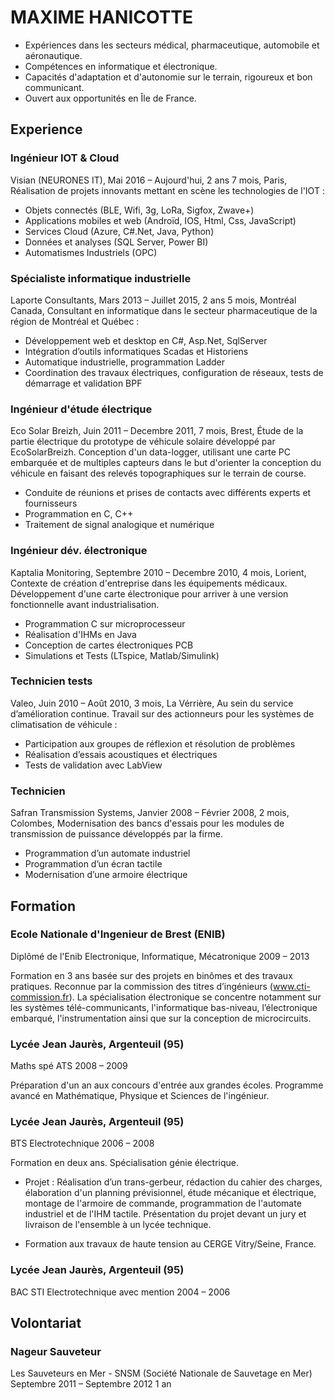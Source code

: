 # MAXIME HANICOTTE

* Expériences dans les secteurs médical, pharmaceutique, automobile et aéronautique.
* Compétences en informatique et électronique.
* Capacités d'adaptation et d'autonomie sur le terrain, rigoureux et bon communicant.
* Ouvert aux opportunités en Île de France.

## Experience

### Ingénieur IOT & Cloud
Visian (NEURONES IT),
Mai 2016 – Aujourd'hui,
2 ans 7 mois,
Paris,
Réalisation de projets innovants mettant en scène les technologies de l'IOT :
* Objets connectés (BLE, Wifi, 3g, LoRa, Sigfox, Zwave+) 
* Applications mobiles et web (Androïd, IOS, Html, Css, JavaScript) 
* Services Cloud (Azure, C#.Net, Java, Python) 
* Données et analyses (SQL Server, Power BI) 
* Automatismes Industriels (OPC)

### Spécialiste informatique industrielle
Laporte Consultants,
Mars 2013 – Juillet 2015,
2 ans 5 mois,
Montréal Canada,
Consultant en informatique dans le secteur pharmaceutique de la région de Montréal et Québec :
* Développement web et desktop en C#, Asp.Net, SqlServer
* Intégration d’outils informatiques Scadas et Historiens
* Automatique industrielle, programmation Ladder
* Coordination des travaux électriques, configuration de réseaux, tests de démarrage et validation BPF

### Ingénieur d'étude électrique
Eco Solar Breizh,
Juin 2011 – Decembre 2011,
7 mois,
Brest,
Étude de la partie électrique du prototype de véhicule solaire développé par EcoSolarBreizh.
Conception d'un data-logger, utilisant une carte PC embarquée et de multiples capteurs dans le but d'orienter la conception du véhicule en faisant des relevés topographiques sur le terrain de course.
* Conduite de réunions et prises de contacts avec différents experts et fournisseurs
* Programmation en C, C++
* Traitement de signal analogique et numérique

### Ingénieur dév. électronique
Kaptalia Monitoring,
Septembre 2010 – Decembre 2010,
4 mois,
Lorient,
Contexte de création d'entreprise dans les équipements médicaux.
Développement d'une carte électronique pour arriver à une version fonctionnelle avant industrialisation.
* Programmation C sur microprocesseur
* Réalisation d'IHMs en Java
* Conception de cartes électroniques PCB
* Simulations et Tests (LTspice, Matlab/Simulink)

### Technicien tests
Valeo,
Juin 2010 – Août 2010,
3 mois,
La Vérrière,
Au sein du service d’amélioration continue. Travail sur des actionneurs pour les systèmes de climatisation de véhicule :
* Participation aux groupes de réflexion et résolution de problèmes
* Réalisation d’essais acoustiques et électriques
* Tests de validation avec LabView

### Technicien
Safran Transmission Systems,
Janvier 2008 – Février 2008,
2 mois,
Colombes,
Modernisation des bancs d'essais pour les modules de transmission de puissance développés par la firme.
* Programmation d’un automate industriel
* Programmation d’un écran tactile
* Modernisation d’une armoire électrique

## Formation

### Ecole Nationale d'Ingenieur de Brest (ENIB)
Diplômé de l'Enib Electronique, Informatique, Mécatronique
2009 – 2013

Formation en 3 ans basée sur des projets en binômes et des travaux pratiques.
Reconnue par la commission des titres d’ingénieurs (www.cti-commission.fr).
La spécialisation électronique se concentre notamment sur les systèmes télé-communicants, l'informatique bas-niveau, l’électronique embarqué, l'instrumentation ainsi que sur la conception de microcircuits.

### Lycée Jean Jaurès, Argenteuil (95)
Maths spé ATS
2008 – 2009

Préparation d'un an aux concours d'entrée aux grandes écoles.
Programme avancé en Mathématique, Physique et Sciences de l'ingénieur.

### Lycée Jean Jaurès, Argenteuil (95)
BTS Electrotechnique
2006 – 2008

Formation en deux ans. Spécialisation génie électrique.

* Projet : Réalisation d’un trans-gerbeur, rédaction du cahier des charges, élaboration d'un planning prévisionnel, étude mécanique et électrique, montage de l'armoire de commande, programmation de l'automate industriel et de l'IHM tactile.
Présentation du projet devant un jury et livraison de l'ensemble à un lycée technique.

* Formation aux travaux de haute tension au CERGE Vitry/Seine, France.

### Lycée Jean Jaurès, Argenteuil (95)
BAC STI Electrotechnique avec mention
2004 – 2006

## Volontariat

### Nageur Sauveteur
Les Sauveteurs en Mer - SNSM (Société Nationale de Sauvetage en Mer)
Septembre 2011 – Septembre 2012
1 an

